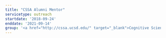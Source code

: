 ```yaml
---
title: "CSSA Alumni Mentor"
servicetype: outreach
startdate: '2018-09-24'
enddate: '2021-09-14'
group: '<a href="http://cssa.ucsd.edu/" target="_blank">Cognitive Science Student Association (CSSA)</a>, <a href="https://ucsd.edu/" target="_blank">UC San Diego</a>'
---
```


<!-- The Cognitive Science Student Association (CSSA) has an Alumni mentorship and bonding program that matches alumni with current undergraduate cognitive science majors. I signed up after I graduated from UC San Diego. -->

